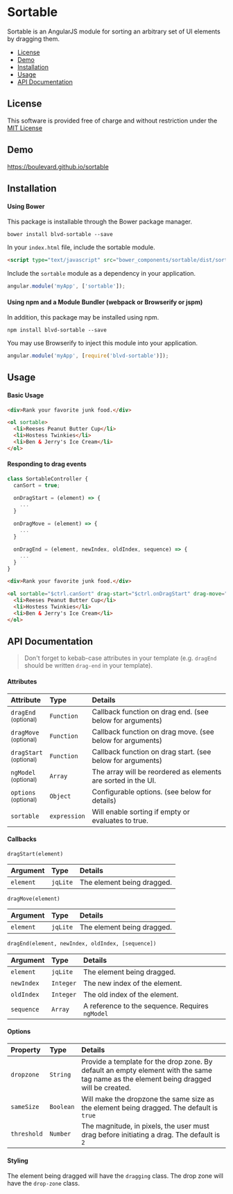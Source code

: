# Sortable

Sortable is an AngularJS module for sorting an arbitrary set of UI elements by dragging them.

* [License](#license)
* [Demo](#demo)
* [Installation](#installation)
* [Usage](#usage)
* [API Documentation](api-documentation)

## License

This software is provided free of charge and without restriction under the [MIT License](LICENSE.md)

## Demo

https://boulevard.github.io/sortable

## Installation

#### Using Bower

This package is installable through the Bower package manager.

```
bower install blvd-sortable --save
```

In your `index.html` file, include the sortable module.

```html
<script type="text/javascript" src="bower_components/sortable/dist/sortable.min.js"></script>
```

Include the `sortable` module as a dependency in your application.

```javascript
angular.module('myApp', ['sortable']);
```

#### Using npm and a Module Bundler (webpack or Browserify or jspm)

In addition, this package may be installed using npm.

```
npm install blvd-sortable --save
```

You may use Browserify to inject this module into your application.

```javascript
angular.module('myApp', [require('blvd-sortable')]);
```
## Usage


#### Basic Usage

```html
<div>Rank your favorite junk food.</div>

<ol sortable>
  <li>Reeses Peanut Butter Cup</li>
  <li>Hostess Twinkies</li>
  <li>Ben & Jerry's Ice Cream</li>
</ol>
```

#### Responding to drag events

```javascript
class SortableController {
  canSort = true;

  onDragStart = (element) => {
    ...
  }
  
  onDragMove = (element) => {
    ...
  }

  onDragEnd = (element, newIndex, oldIndex, sequence) => {
    ...
  }
}
```

```html
<div>Rank your favorite junk food.</div>

<ol sortable="$ctrl.canSort" drag-start="$ctrl.onDragStart" drag-move="$ctrl.onDragMove" drag-end="$ctrl.onDragEnd">
  <li>Reeses Peanut Butter Cup</li>
  <li>Hostess Twinkies</li>
  <li>Ben & Jerry's Ice Cream</li>
</ol>
```

## API Documentation

> Don't forget to kebab-case attributes in your template (e.g. `dragEnd` should be written `drag-end` in your template).

#### Attributes

| Attribute                              | Type         | Details |
| :------------------------------------- | :----------- | :------ |
| `dragEnd`   <br> <sub>(optional)</sub> | `Function`   | Callback function on drag end. (see below for arguments) |
| `dragMove`  <br> <sub>(optional)</sub> | `Function`   | Callback function on drag move. (see below for arguments) |
| `dragStart` <br> <sub>(optional)</sub> | `Function`   | Callback function on drag start. (see below for arguments) |
| `ngModel`   <br> <sub>(optional)</sub> | `Array`      | The array will be reordered as elements are sorted in the UI. |
| `options`   <br> <sub>(optional)</sub> | `Object`     | Configurable options. (see below for details) |
| `sortable`  <br>                       | `expression` | Will enable sorting if empty or evaluates to true. |

#### Callbacks

`dragStart(element)`

| Argument   | Type      | Details |
| :--------- | :-------- | :------ |
| `element`  | `jqLite`  | The element being dragged. |

`dragMove(element)`

| Argument   | Type      | Details |
| :--------- | :-------- | :------ |
| `element`  | `jqLite`  | The element being dragged. |

`dragEnd(element, newIndex, oldIndex, [sequence])`

| Argument   | Type      | Details |
| :--------- | :-------- | :------ |
| `element`  | `jqLite`  | The element being dragged. |
| `newIndex` | `Integer` | The new index of the element. |
| `oldIndex` | `Integer` | The old index of the element. |
| `sequence` | `Array`   | A reference to the sequence. Requires `ngModel` |

#### Options 

| Property    | Type      | Details |
| :---------- | :-------- | :------ |
| `dropzone`  | `String`  | Provide a template for the drop zone. By default an empty element with the same tag name as the element being dragged will be created. |
| `sameSize`  | `Boolean` | Will make the dropzone the same size as the element being dragged. The default is `true` |
| `threshold` | `Number`  | The magnitude, in pixels, the user must drag before initiating a drag. The default is `2` |

#### Styling

The element being dragged will have the `dragging` class.
The drop zone will have the `drop-zone` class.
